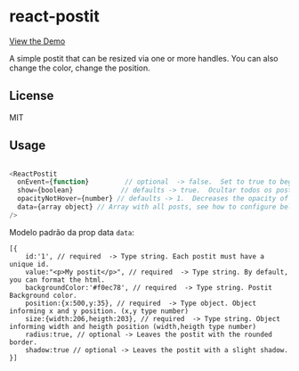 # react-postit
[View the Demo](https://strml.github.io/)

A simple postit that can be resized via one or more handles.
You can also change the color, change the position.

## License

MIT


## Usage
```js

<ReactPostit
  onEvent={function}         // optional  -> false.  Set to true to begin recording
  show={boolean}            // defaults -> true.  Ocultar todos os postits.
  opacityNotHover={number} // defaults -> 1.  Decreases the opacity of the postit without having a mouse over it.
  data={array object} // Array with all posts, see how to configure below.
/>

```

Modelo padrão da prop data `data`:
```
[{
	id:'1', // required  -> Type string. Each postit must have a unique id.
	value:"<p>My postit</p>", // required  -> Type string. By default, you can format the html.
	backgroundColor:'#f0ec78', // required  -> Type string. Postit Background color.
	position:{x:500,y:35}, // required  -> Type object. Object informing x and y position. (x,y type number)
	size:{width:206,heigth:203}, // required  -> Type string. Object informing width and heigth position (width,heigth type number)
	radius:true, // optional -> Leaves the postit with the rounded border.
	shadow:true // optional -> Leaves the postit with a slight shadow.
}]
```
